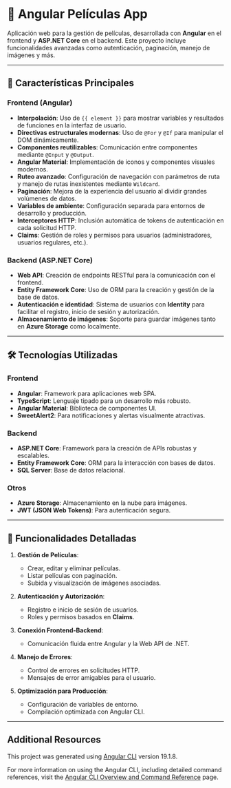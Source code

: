# 🎥 Angular Películas App

Aplicación web para la gestión de películas, desarrollada con **Angular** en el frontend y **ASP.NET Core** en el backend. Este proyecto incluye funcionalidades avanzadas como autenticación, paginación, manejo de imágenes y más.

---

## 🚀 Características Principales

### Frontend (Angular)
- **Interpolación**: Uso de `{{ element }}` para mostrar variables y resultados de funciones en la interfaz de usuario.
- **Directivas estructurales modernas**: Uso de `@For` y `@If` para manipular el DOM dinámicamente.
- **Componentes reutilizables**: Comunicación entre componentes mediante `@Input` y `@Output`.
- **Angular Material**: Implementación de iconos y componentes visuales modernos.
- **Ruteo avanzado**: Configuración de navegación con parámetros de ruta y manejo de rutas inexistentes mediante `Wildcard`.
- **Paginación**: Mejora de la experiencia del usuario al dividir grandes volúmenes de datos.
- **Variables de ambiente**: Configuración separada para entornos de desarrollo y producción.
- **Interceptores HTTP**: Inclusión automática de tokens de autenticación en cada solicitud HTTP.
- **Claims**: Gestión de roles y permisos para usuarios (administradores, usuarios regulares, etc.).

### Backend (ASP.NET Core)
- **Web API**: Creación de endpoints RESTful para la comunicación con el frontend.
- **Entity Framework Core**: Uso de ORM para la creación y gestión de la base de datos.
- **Autenticación e identidad**: Sistema de usuarios con **Identity** para facilitar el registro, inicio de sesión y autorización.
- **Almacenamiento de imágenes**: Soporte para guardar imágenes tanto en **Azure Storage** como localmente.

---

## 🛠️ Tecnologías Utilizadas

### Frontend
- **Angular**: Framework para aplicaciones web SPA.
- **TypeScript**: Lenguaje tipado para un desarrollo más robusto.
- **Angular Material**: Biblioteca de componentes UI.
- **SweetAlert2**: Para notificaciones y alertas visualmente atractivas.

### Backend
- **ASP.NET Core**: Framework para la creación de APIs robustas y escalables.
- **Entity Framework Core**: ORM para la interacción con bases de datos.
- **SQL Server**: Base de datos relacional.

### Otros
- **Azure Storage**: Almacenamiento en la nube para imágenes.
- **JWT (JSON Web Tokens)**: Para autenticación segura.

---

## 📖 Funcionalidades Detalladas

1. **Gestión de Películas**:
   - Crear, editar y eliminar películas.
   - Listar películas con paginación.
   - Subida y visualización de imágenes asociadas.

2. **Autenticación y Autorización**:
   - Registro e inicio de sesión de usuarios.
   - Roles y permisos basados en **Claims**.

3. **Conexión Frontend-Backend**:
   - Comunicación fluida entre Angular y la Web API de .NET.

4. **Manejo de Errores**:
   - Control de errores en solicitudes HTTP.
   - Mensajes de error amigables para el usuario.

5. **Optimización para Producción**:
   - Configuración de variables de entorno.
   - Compilación optimizada con Angular CLI.

---

## Additional Resources
This project was generated using [Angular CLI](https://github.com/angular/angular-cli) version 19.1.8.

For more information on using the Angular CLI, including detailed command references, visit the [Angular CLI Overview and Command Reference](https://angular.dev/tools/cli) page.
